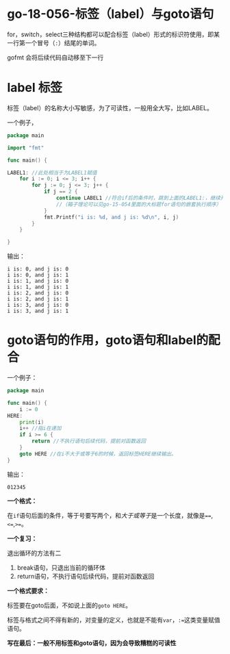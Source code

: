 # go-18-056-标签（label）与goto语句

for，switch，select三种结构都可以配合标签（label）形式的标识符使用，即某一行第一个冒号（`:`）结尾的单词。

gofmt 会将后续代码自动移至下一行

# label 标签

标签（label）的名称大小写敏感，为了可读性，一般用全大写，比如LABEL。

一个例子，

```go
package main

import "fmt"

func main() {

LABEL1: //此处相当于为LABEL1赋值
	for i := 0; i <= 3; i++ {
		for j := 0; j <= 3; j++ {
			if j == 2 {
				continue LABEL1 //符合if后的条件时，跳到上面的LABEL1:，继续开始i的递加，相当于跳过并列的的大箱子里面小箱子里的i==2以及后面的可能性。
                //（箱子理论可以见go-15-054里面的大标题for语句的嵌套执行顺序）
			}
			fmt.Printf("i is: %d, and j is: %d\n", i, j)
		}
	}

}
```

输出：

```
i is: 0, and j is: 0
i is: 0, and j is: 1
i is: 1, and j is: 0
i is: 1, and j is: 1
i is: 2, and j is: 0
i is: 2, and j is: 1
i is: 3, and j is: 0
i is: 3, and j is: 1

```



# goto语句的作用，goto语句和label的配合

一个例子：

```GO
package main

func main() {
	i := 0
HERE:
	print(i)
	i++ //指i在递加
	if i >= 6 {
		return //不执行语句后续代码，提前对函数返回
	}
	goto HERE //在i不大于或等于6的时候，返回标签HERE继续输出。
}

```

输出：

```
012345
```



**一个格式：**

在`if`语句后面的条件，等于号要写两个，和*大于或等于*是一个长度，就像是`==`,`<=`,`>=`。

**一个复习：**

退出循环的方法有二 

1. break语句，只退出当前的循环体
2. return语句，不执行语句后续代码，提前对函数返回

**一个格式要求：**

标签要在goto后面，不如说上面的`goto HERE`。

标签与格式之间不得有新的，对变量的定义，也就是不能有`var`，`:=`这类变量赋值语句。

**写在最后：一般不用标签和goto语句，因为会导致糟糕的可读性**
